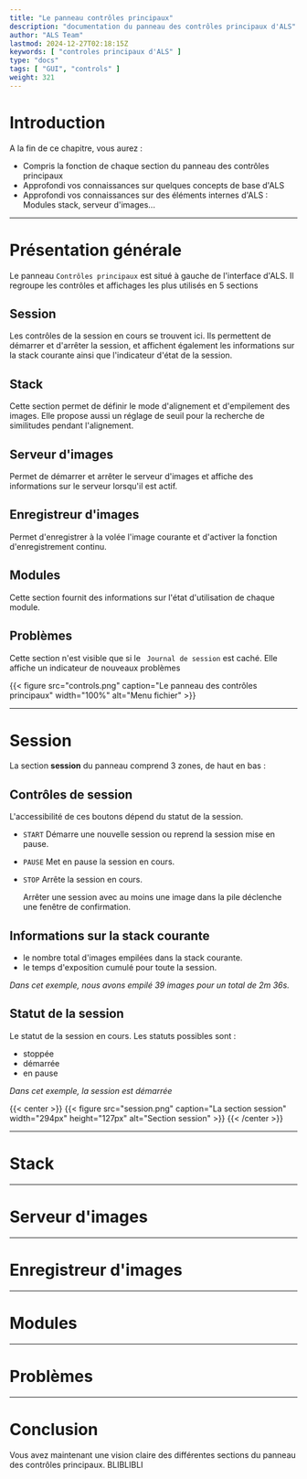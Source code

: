 ```yaml
---
title: "Le panneau contrôles principaux"
description: "documentation du panneau des contrôles principaux d'ALS"
author: "ALS Team"
lastmod: 2024-12-27T02:18:15Z
keywords: [ "controles principaux d'ALS" ]
type: "docs"
tags: [ "GUI", "controls" ]
weight: 321
---
```


# Introduction

A la fin de ce chapitre, vous aurez :

- Compris la fonction de chaque section du panneau des contrôles principaux
- Approfondi vos connaissances sur quelques concepts de base d'ALS
- Approfondi vos connaissances sur des éléments internes d'ALS : Modules stack, serveur d'images...

---

# Présentation générale

Le panneau `Contrôles principaux` est situé à gauche de l'interface d'ALS. Il regroupe les contrôles et affichages
les plus utilisés en 5 sections

<div class="row">
  <div class="col-md-8">

## Session

Les contrôles de la session en cours se trouvent ici. Ils permettent de démarrer et d'arrêter la session, et affichent
également les informations sur la stack courante ainsi que l'indicateur d'état de la session.

## Stack

Cette section permet de définir le mode d'alignement et d'empilement des images. Elle propose aussi un réglage de seuil
pour la recherche de similitudes pendant l'alignement.

## Serveur d'images

Permet de démarrer et arrêter le serveur d'images et affiche des informations sur le serveur lorsqu'il est actif.

## Enregistreur d'images

Permet d'enregistrer à la volée l'image courante et d'activer la fonction d'enregistrement continu.

## Modules

Cette section fournit des informations sur l'état d'utilisation de chaque module.

## Problèmes

Cette section n'est visible que si le ` Journal de session` est caché. Elle affiche un indicateur de nouveaux problèmes

  </div>
  <div class="col-md-4">
    {{< figure src="controls.png" caption="Le panneau des contrôles principaux" width="100%" alt="Menu fichier" >}}
  </div>
</div>

--- 

# Session

La section **session** du panneau comprend 3 zones, de haut en bas :

<div class="row">
<div class="col-md-8">

## Contrôles de session

L'accessibilité de ces boutons dépend du statut de la session.

- `START` Démarre une nouvelle session ou reprend la session mise en pause.
- `PAUSE` Met en pause la session en cours.
- `STOP` Arrête la session en cours.
  
  Arrêter une session avec au moins une image dans la pile déclenche une fenêtre de confirmation.

## Informations sur la stack courante
 
- le nombre total d'images empilées dans la stack courante.
- le temps d'exposition cumulé pour toute la session.

_Dans cet exemple, nous avons empilé 39 images pour un total de 2m 36s._

## Statut de la session

Le statut de la session en cours. Les statuts possibles sont : 
- stoppée
- démarrée
- en pause

_Dans cet exemple, la session est démarrée_

</div>
<div class="col-md-4">

{{< center >}}
{{< figure src="session.png"
caption="La section session"
width="294px"
height="127px"
alt="Section session" >}}
{{< /center >}}

</div>
</div>

---

# Stack

---

# Serveur d'images

---

# Enregistreur d'images

---

# Modules

---

# Problèmes

---

# Conclusion

Vous avez maintenant une vision claire des différentes sections du panneau des contrôles principaux.
BLIBLIBLI
